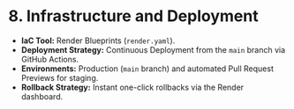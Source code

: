# 8. Infrastructure and Deployment

* **IaC Tool:** Render Blueprints (`render.yaml`).
* **Deployment Strategy:** Continuous Deployment from the `main` branch via GitHub Actions.
* **Environments:** Production (`main` branch) and automated Pull Request Previews for staging.
* **Rollback Strategy:** Instant one-click rollbacks via the Render dashboard. 